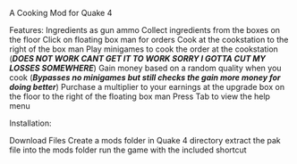 A Cooking Mod for Quake 4

Features:
Ingredients as gun ammo
Collect ingredients from the boxes on the floor
Click on floating box man for orders
Cook at the cookstation to the right of the box man
Play minigames to cook the order at the cookstation (*****DOES NOT WORK CANT GET IT TO WORK SORRY I GOTTA CUT MY LOSSES SOMEWHERE*****)
Gain money based on a random quality when you cook (***Bypasses no minigames but still checks the gain more money for doing better***)
Purchase a multiplier to your earnings at the upgrade box on the floor to the right of the floating box man
Press Tab to view the help menu

Installation:

Download Files
Create a mods folder in Quake 4 directory
extract the pak file into the mods folder
run the game with the included shortcut

